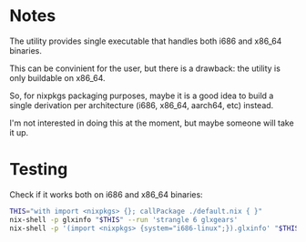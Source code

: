 # Notes

The utility provides single executable that handles both i686 and x86_64 binaries.

This can be convinient for the user, but there is a drawback: the utility is only buildable on x86_64.

So, for nixpkgs packaging purposes, maybe it is a good idea to build a single derivation per architecture (i686, x86_64, aarch64, etc) instead.

I'm not interested in doing this at the moment, but maybe someone will take it up.

# Testing

Check if it works both on i686 and x86_64 binaries:

```sh
THIS="with import <nixpkgs> {}; callPackage ./default.nix { }"
nix-shell -p glxinfo "$THIS" --run 'strangle 6 glxgears'
nix-shell -p '(import <nixpkgs> {system="i686-linux";}).glxinfo' "$THIS" --run 'strangle 6 glxgears'
```
